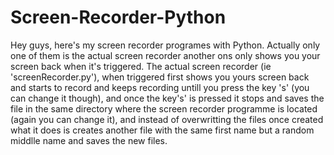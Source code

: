# Screen-Recorder-Python

Hey guys, here's my screen recorder programes with Python.
Actually only one of them is the actual screen recorder another ons only shows you your screen back when it's triggered.
The actual screen recorder (ie 'screenRecorder.py'), when triggered first shows you yours screen back and starts to record and keeps recording untill you press the key 's' (you can change it though), and once the key's' is pressed it stops and saves the file in the same directory where the screen recorder programme is located (again you can change it), and instead of overwritting the files once created what it does is creates another file with the same first name but a random middlle name and saves the new files.
